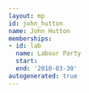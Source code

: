 ```yaml
---
layout: mp
id: john_hutton
name: John Hutton
memberships:
- id: lab
  name: Labour Party
  start: 
  end: '2010-03-30'
autogenerated: true
---
```

